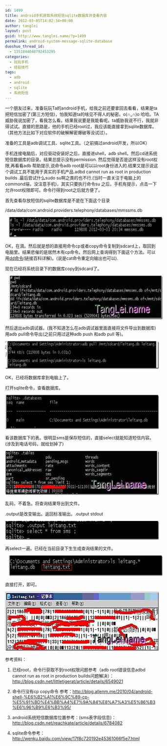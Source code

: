```yaml
---
id: 1499
title: android手机获取系统短信sqlite数据库并查看内容
date: 2012-03-05T14:02:34+00:00
author: tanglei
layout: post
guid: http://www.tanglei.name/?p=1499
permalink: android-system-message-sqlite-database
duoshuo_thread_id:
  - 1351844048792453295
categories:
  - 玩玩手机
  - 经验技巧
tags:
  - adb
  - android
  - sqlite
  - 系统短信
---
```

一个朋友过来，准备玩玩Ta的android手机，给我之前还要拿回去看看，结果是ta把短信加密了(第三方短信)，怕我知道ta的啥见不得人的秘密。o(∩_∩)o 哈哈。TA威胁我说加密了，看我怎么看。结果我说要是我能看呢。ta威胁我说不行，我就非得试试。直接的思路是，他的手机已经root过，我应该能直接拿到sqlite数据库。（其他方法比如下对应软件的破解解密爆破等没试过）。

准备的工具是adb调试工具、sqlite工具。（之前搞过android开发，所以OK）

手机连接电脑后，对应驱动安装好之后，直接进shell，adb shell。然后cd进系统短信数据库的目录。结果总提示没有permission. 然后觉得是否是这样没有root权限,再看看adb 帮助提示,说命令adb root是可以以root身份进入的.结果又提示说这个调试工具不能用于真实的手机产品.adbd cannot run as root in production builds .最后尝试什么sudo su啊之类的也不行.(当时一直关注于电脑上的commond端，没注意手机)，其实只要执行命令su 之后，手机有提示，点击一下允许root权限即可。命令行得到root之后就方便了。

首先查看存放短信的sqlite数据库是不是在下面这个目录

/data/data/com.android.providers.telephony/databases/mmssms.db

[<img style="display: inline; border: 0px;" title="clip_image002" src="/wp-content/uploads/2012/03/clip_image002_thumb.jpg" alt="clip_image002" width="644" height="67" border="0" hspace="12" />](/wp-content/uploads/2012/03/clip_image002.jpg)

OK，在滴。然后就是想的直接用命令cp或者copy命令复制到sdcard上，取回到电脑里。结果悲催的是居然木有cp命令。然后网上查询得到下面这个方法。可以用[dd命令](http://baike.baidu.com/view/3568252.htm)(链接百科详解)。(说是cat命令重定向输出也可以).

现在已经将系统目录下的数据库copy到sdcard了。

[<img style="display: inline; border: 0px;" title="clip_image004" src="/wp-content/uploads/2012/03/clip_image004_thumb.jpg" alt="clip_image004" width="644" height="143" border="0" hspace="12" data-pinit="registered" />](/wp-content/uploads/2012/03/clip_image004.jpg)

然后退出adb调试器。(我不知道怎么在adb调试器里面直接将文件导出到数据库)用adb pull命令导出(之前只用过这种adb push 和adb pull 等)。

[<img style="display: inline; border: 0px;" title="clip_image006" src="/wp-content/uploads/2012/03/clip_image006_thumb.jpg" alt="clip_image006" width="644" height="91" border="0" />](/wp-content/uploads/2012/03/clip_image006.jpg)

OK，已经将数据库拿到电脑上了。

打开sqlite命令，查看数据库。

[<img style="display: inline; border: 0px;" title="clip_image008" src="/wp-content/uploads/2012/03/clip_image008_thumb.jpg" alt="clip_image008" width="644" height="112" border="0" data-pinit="registered" />](/wp-content/uploads/2012/03/clip_image008.jpg)

看该数据库下的表。很明显sms是保存短信的，直接select就能知道短信内容。(涉及到电话号码，就给划掉了)

[<img style="display: inline; border: 0px;" title="clip_image010" src="/wp-content/uploads/2012/03/clip_image010_thumb.jpg" alt="clip_image010" width="644" height="144" border="0" data-pinit="registered" />](/wp-content/uploads/2012/03/clip_image010.jpg)

乱码，不着急。将查询结果导出到文件。

.output是改变输出。返回标准输出。.output stdout

[<img style="display: inline; border: 0px;" title="clip_image012" src="/wp-content/uploads/2012/03/clip_image012_thumb.jpg" alt="clip_image012" width="644" height="62" border="0" />](/wp-content/uploads/2012/03/clip_image012.jpg)

再select一遍。已经在当前目录下生生成查询结果的文件。

[<img style="display: inline; border: 0px;" title="clip_image014" src="/wp-content/uploads/2012/03/clip_image014_thumb.jpg" alt="clip_image014" width="644" height="67" border="0" hspace="12" />](/wp-content/uploads/2012/03/clip_image014.jpg)

直接打开，即可。

[<img style="display: inline; border: 0px;" title="clip_image015" src="/wp-content/uploads/2012/03/clip_image015_thumb.jpg" alt="clip_image015" width="644" height="194" border="0" data-pinit="registered" />](/wp-content/uploads/2012/03/clip_image015.jpg)

参考资料：

1. 已经root，命令行获取不到root权限问题参考（adb root错误信息adbd cannot run as root in production builds问题解决）：<http://blog.csdn.net/littletigerat/article/details/6549021>

2. 命令行没有cp copy命令 参考：<http://blog.allenm.me/2010/04/android-shell-%E6%B2%A1%E6%9C%89-cp-%E5%91%BD%E4%BB%A4%E7%9A%84%E8%A7%A3%E5%86%B3%E6%96%B9%E6%B3%95/>

3. android系统短信数据库位置参考：(sms表字段信息)：<http://blog.csdn.net/reachkate/article/details/6784082>

4. sqlite命令参考：<http://wenku.baidu.com/view/17f8c720192e45361066f5e7.html>
